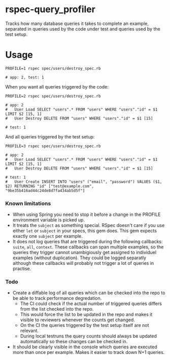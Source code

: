 # rspec-query_profiler

Tracks how many database queries it takes to complete an example, separated in queries used by the code under test and queries used by the test setup.

# Usage

```console
PROFILE=1 rspec spec/users/destroy_spec.rb

# app: 2, test: 1
```

When you want all queries triggered by the code:

```console
PROFILE=2 rspec spec/users/destroy_spec.rb

# app: 2
#   User Load SELECT "users".* FROM "users" WHERE "users"."id" = $1 LIMIT $2 [15, 1]
#   User Destroy DELETE FROM "users" WHERE "users"."id" = $1 [15]

# test: 1
```

And all queries triggered by the test setup:

```console
PROFILE=3 rspec spec/users/destroy_spec.rb

# app: 2
#   User Load SELECT "users".* FROM "users" WHERE "users"."id" = $1 LIMIT $2 [15, 1]
#   User Destroy DELETE FROM "users" WHERE "users"."id" = $1 [15]

# test: 1
#   User Create INSERT INTO "users" ("email", "password") VALUES ($1, $2) RETURNING "id" ["test@example.com", "9be35b416ad44c24de8d7fa434ab5d5f"]
```

### Known limitations
- When using Spring you need to stop it before a change in the PROFILE environment variable is picked up.
- It treats the `subject` as something special. RSpec doesn't care if you use either `let` or `subject` in your specs, this gem does. This gem expects exactly one `subject` per example.
- It does not log queries that are triggered during the following callbacks: `suite`, `all`, `context`. These callbacks can span multiple examples, so the queries they trigger cannot unambigiously get assigned to individuel examples (without duplication). They could be logged separatly although these callbacks will probably not trigger a lot of queries in practise.

### Todo
- Create a diffable log of all queries which can be checked into the repo to be able to track performance degredation.
    - The CI could check if the actual number of triggered queries differs from the list checked into the repo.
    - This would force the list to be updated in the repo and makes it visible to reviewers whenever the counts get changed.
    - On the CI the queries triggered by the test setup itself are not relevant.
    - During local testruns the query counts should always be updated automatically so these changes can be checked in.
- It should be clearly visible in the console which queries are executed more than once per example. Makes it easier to track down N+1 queries.
